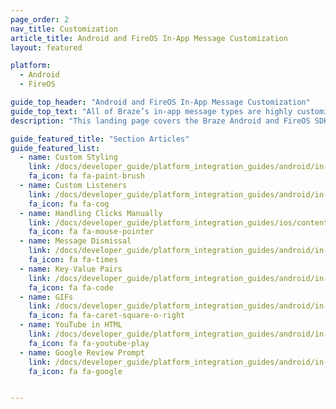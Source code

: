 ```yaml
---
page_order: 2
nav_title: Customization
article_title: Android and FireOS In-App Message Customization
layout: featured

platform: 
  - Android
  - FireOS

guide_top_header: "Android and FireOS In-App Message Customization"
guide_top_text: "All of Braze’s in-app message types are highly customizable across messages, images, <a href='http://fortawesome.github.io/Font-Awesome/'>Font Awesome</a> icons, click-actions, analytics, editable styling, custom display options, and custom delivery options. Multiple options can be configured on a per in-app message basis from <a href='/docs/user_guide/message_building_by_channel/in-app_messages/create/'>within the dashboard</a>. Braze additionally provides multiple levels of advanced customization to satisfy a variety of use cases and needs."
description: "This landing page covers the Braze Android and FireOS SDK in-app message customization options."

guide_featured_title: "Section Articles"
guide_featured_list:
  - name: Custom Styling
    link: /docs/developer_guide/platform_integration_guides/android/in-app_messaging/customization/custom_styling/
    fa_icon: fa fa-paint-brush
  - name: Custom Listeners
    link: /docs/developer_guide/platform_integration_guides/android/in-app_messaging/customization/custom_listeners/
    fa_icon: fa fa-cog
  - name: Handling Clicks Manually
    link: /docs/developer_guide/platform_integration_guides/ios/content_cards/customization/handling_clicks_manually/
    fa_icon: fa fa-mouse-pointer
  - name: Message Dismissal
    link: /docs/developer_guide/platform_integration_guides/android/in-app_messaging/customization/message_dismissal/
    fa_icon: fa fa-times
  - name: Key-Value Pairs
    link: /docs/developer_guide/platform_integration_guides/android/in-app_messaging/customization/key_value_pairs/
    fa_icon: fa fa-code
  - name: GIFs
    link: /docs/developer_guide/platform_integration_guides/android/in-app_messaging/customization/gifs/
    fa_icon: fa fa-caret-square-o-right
  - name: YouTube in HTML
    link: /docs/developer_guide/platform_integration_guides/android/in-app_messaging/customization/youtube_in_html/
    fa_icon: fa fa-youtube-play
  - name: Google Review Prompt
    link: /docs/developer_guide/platform_integration_guides/android/in-app_messaging/customization/google_review_prompt/
    fa_icon: fa fa-google


---
```

<br><br>